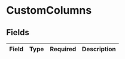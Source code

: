 # CustomColumns


## Fields

| Field       | Type        | Required    | Description |
| ----------- | ----------- | ----------- | ----------- |